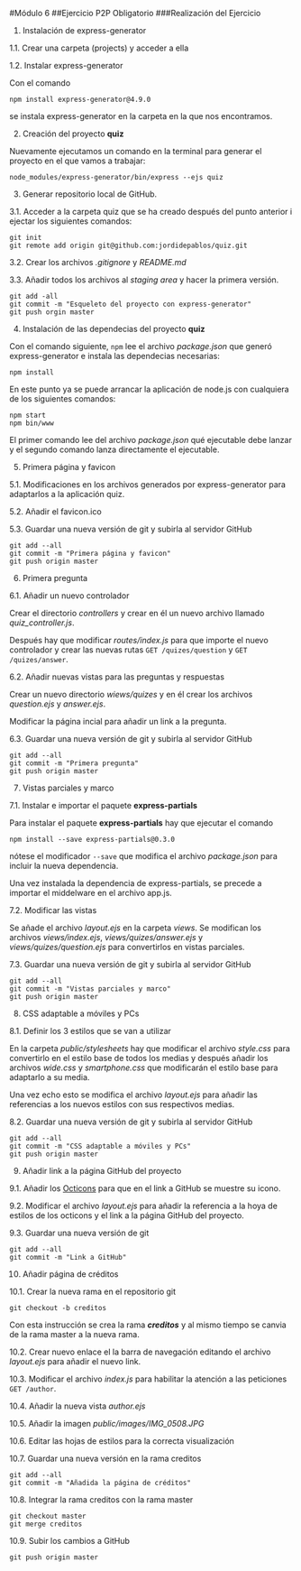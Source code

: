 #Módulo 6
##Ejercicio P2P Obligatorio
###Realización del Ejercicio

1. Instalación de express-generator

  1.1. Crear una carpeta (projects) y acceder a ella

  1.2. Instalar express-generator

  Con el comando
  ```
  npm install express-generator@4.9.0
  ```
  se instala express-generator en la carpeta en la que nos encontramos.

2. Creación del proyecto **quiz**

  Nuevamente ejecutamos un comando en la terminal para generar el proyecto en el que vamos a trabajar:
  ```
  node_modules/express-generator/bin/express --ejs quiz
  ```

3. Generar repositorio local de GitHub.

  3.1. Acceder a la carpeta quiz que se ha creado después del punto anterior i ejectar los siguientes comandos:
  ```
  git init
  git remote add origin git@github.com:jordidepablos/quiz.git
  ```

  3.2. Crear los archivos *.gitignore* y *README.md*

  3.3. Añadir todos los archivos al *staging area* y hacer la primera versión.
  ```
  git add -all
  git commit -m "Esqueleto del proyecto con express-generator"
  git push orgin master
  ```

4. Instalación de las dependecias del proyecto **quiz**

  Con el comando siguiente, `npm` lee el archivo *package.json* que generó express-generator e instala las dependecias necesarias:
  ```
  npm install
  ```

  En este punto ya se puede arrancar la aplicación de node.js con cualquiera de los siguientes comandos:
  ```
  npm start
  npm bin/www
  ```

  El primer comando lee del archivo *package.json* qué ejecutable debe lanzar y el segundo comando lanza directamente el ejecutable.

5. Primera página y favicon

  5.1. Modificaciones en los archivos generados por express-generator para adaptarlos a la aplicación quiz.

  5.2. Añadir el favicon.ico

  5.3. Guardar una nueva versión de git y subirla al servidor GitHub
  ```
  git add --all
  git commit -m "Primera página y favicon"
  git push origin master
  ```

6. Primera pregunta

  6.1. Añadir un nuevo controlador

  Crear el directorio *controllers* y crear en él un nuevo archivo llamado *quiz_controller.js*.

  Después hay que modificar *routes/index.js* para que importe el nuevo controlador y crear las nuevas rutas `GET /quizes/question` y `GET /quizes/answer`.

  6.2. Añadir nuevas vistas para las preguntas y respuestas

  Crear un nuevo directorio *wiews/quizes* y en él crear los archivos *question.ejs* y *answer.ejs*.

  Modificar la página incial para añadir un link a la pregunta.

  6.3. Guardar una nueva versión de git y subirla al servidor GitHub
  ```
  git add --all
  git commit -m "Primera pregunta"
  git push origin master
  ```
7. Vistas parciales y marco

  7.1. Instalar e importar el paquete **express-partials**

  Para instalar el paquete **express-partials** hay que ejecutar el comando  
  ```
  npm install --save express-partials@0.3.0
  ```

  nótese el modificador `--save` que modifica el archivo *package.json* para incluir la nueva dependencia.

  Una vez instalada la dependencia de express-partials, se precede a importar el middelware en el archivo app.js.

  7.2. Modificar las vistas

  Se añade el archivo *layout.ejs* en la carpeta *views*.
  Se modifican los archivos *views/index.ejs*, *views/quizes/answer.ejs* y *views/quizes/question.ejs* para convertirlos en vistas parciales.

  7.3. Guardar una nueva versión de git y subirla al servidor GitHub
  ```
  git add --all
  git commit -m "Vistas parciales y marco"
  git push origin master
  ```

8. CSS adaptable a móviles y PCs

  8.1. Definir los 3 estilos que se van a utilizar

  En la carpeta *public/stylesheets* hay que modificar el archivo  *style.css* para convertirlo en el estilo base de todos los medias y después añadir los archivos *wide.css* y *smartphone.css* que modificarán el estilo base para adaptarlo a su media.

  Una vez echo esto se modifica el archivo *layout.ejs* para añadir las referencias a los nuevos estilos con sus respectivos medias.

  8.2. Guardar una nueva versión de git y subirla al servidor GitHub
  ```
  git add --all
  git commit -m "CSS adaptable a móviles y PCs"
  git push origin master
  ```

9. Añadir link a la página GitHub del proyecto

  9.1. Añadir los [Octicons](https://octicons.github.com/) para que en el link a GitHub se muestre su icono.

  9.2. Modificar el archivo *layout.ejs* para añadir la referencia a la hoya de estilos de los octicons y el link a la página GitHub del proyecto.

  9.3. Guardar una nueva versión de git
  ```
  git add --all
  git commit -m "Link a GitHub"
  ```

10. Añadir página de créditos

  10.1. Crear la nueva rama en el repositorio git
  ```
  git checkout -b creditos
  ```
  Con esta instrucción se crea la rama **_creditos_** y al mismo tiempo se canvia de la rama master a la nueva rama.

  10.2. Crear nuevo enlace el la barra de navegación editando el archivo *layout.ejs* para añadir el nuevo link.

  10.3. Modificar el archivo *index.js* para habilitar la atención a las peticiones `GET /author`.

  10.4. Añadir la nueva vista *author.ejs*

  10.5. Añadir la imagen *public/images/IMG_0508.JPG*

  10.6. Editar las hojas de estilos para la correcta visualización

  10.7. Guardar una nueva versión en la rama creditos
  ```
  git add --all
  git commit -m "Añadida la página de créditos"
  ```

  10.8. Integrar la rama creditos con la rama master
  ```
  git checkout master
  git merge creditos
  ```

  10.9. Subir los cambios a GitHub
  ```
  git push origin master
  ```

